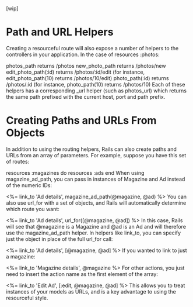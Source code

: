 [wip]
# Path and URL Helpers
Creating a resourceful route will also expose a number of helpers to the controllers in your application. In the case of resources :photos:

photos_path returns /photos
new_photo_path returns /photos/new
edit_photo_path(:id) returns /photos/:id/edit (for instance, edit_photo_path(10) returns /photos/10/edit)
photo_path(:id) returns /photos/:id (for instance, photo_path(10) returns /photos/10)
Each of these helpers has a corresponding _url helper (such as photos_url) which returns the same path prefixed with the current host, port and path prefix.

# Creating Paths and URLs From Objects
In addition to using the routing helpers, Rails can also create paths and URLs from an array of parameters. For example, suppose you have this set of routes:

resources :magazines do
  resources :ads
end
When using magazine_ad_path, you can pass in instances of Magazine and Ad instead of the numeric IDs:

<%= link_to 'Ad details', magazine_ad_path(@magazine, @ad) %>
You can also use url_for with a set of objects, and Rails will automatically determine which route you want:

<%= link_to 'Ad details', url_for([@magazine, @ad]) %>
In this case, Rails will see that @magazine is a Magazine and @ad is an Ad and will therefore use the magazine_ad_path helper. In helpers like link_to, you can specify just the object in place of the full url_for call:

<%= link_to 'Ad details', [@magazine, @ad] %>
If you wanted to link to just a magazine:

<%= link_to 'Magazine details', @magazine %>
For other actions, you just need to insert the action name as the first element of the array:

<%= link_to 'Edit Ad', [:edit, @magazine, @ad] %>
This allows you to treat instances of your models as URLs, and is a key advantage to using the resourceful style.